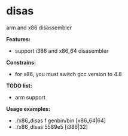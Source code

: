 # disas
arm and x86 disassembler

**Features:**
* support i386 and x86_64 disasembler

**Constrains:**
* for x86, you must switch gcc version to 4.8

**TODO list:**
* arm support

**Usage examples:**
* ./x86_disas f genbin/bin \[x86_64|64\]
* ./x86_disas 5589e5 \[i386|32\]
